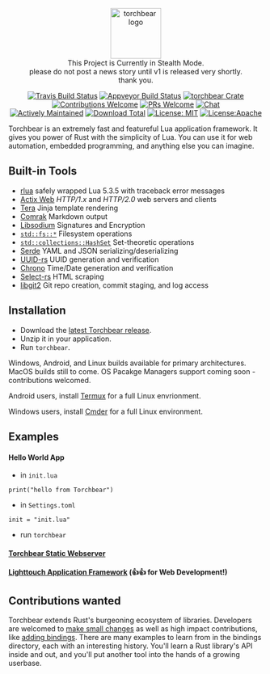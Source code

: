 <p align="center"><img width="100" src="https://i.imgur.com/3GfOkqo.png" alt="torchbear logo"><br>This Project is Currently in Stealth Mode.<br>please do not post a news story until v1 is released very shortly.<br>thank you.</p>

<p align="center">
  <a href="https://www.travis-ci.com/foundpatterns/torchbear"><img src="https://travis-ci.com/foundpatterns/torchbear.svg?branch=master" alt="Travis Build Status"></a>
  <a href="https://ci.appveyor.com/project/mitchtbaum/torchbear"><img src="https://ci.appveyor.com/api/projects/status/mg6e0p7s5v7j61ja?svg=true" alt="Appveyor Build Status"></a>
  <a href="https://crates.io/crates/torchbear"><img src="https://img.shields.io/crates/v/torchbear.svg" alt="torchbear Crate"></a>
  <a href="https://opensource.com/life/16/1/8-ways-contribute-open-source-without-writing-code"><img src="https://img.shields.io/badge/contributions-welcome-brightgreen.svg?style=" alt="Contributions Welcome"></a>
  <a href="https://akrabat.com/the-beginners-guide-to-contributing-to-a-github-project/#to-sum-up"><img src="https://img.shields.io/badge/PRs-welcome-brightgreen.svg" alt="PRs Welcome"></a>
  <a href="https://discord.gg/sWCQxT"><img src="https://img.shields.io/badge/chat-on%20discord-7289da.svg" alt="Chat"></a>
  <br>
  <a href="https://github.com/rust-lang/crates.io/issues/704"><img src="https://img.shields.io/badge/maintenance-actively--developed-brightgreen.svg" alt="Actively Maintained"></a>
  <a href="https://github.com/foundpatterns/torchbear/releases"><img src="https://img.shields.io/github/downloads/foundpatterns/torchbear/total.svg" alt="Download Total"></a>
  <a href="https://opensource.org/licenses/MIT"><img src="https://img.shields.io/badge/License-MIT-yellow.svg" alt="License: MIT"></a>
  <a href="https://opensource.org/licenses/Apache-2.0"><img src="https://img.shields.io/badge/License-Apache%202.0-blue.svg" alt="License:Apache"></a>
</p>

Torchbear is an extremely fast and featureful Lua application framework.  It gives you power of Rust with the simplicity of Lua.  You can use it for web automation, embedded programming, and anything else you can imagine.

## Built-in Tools

* [rlua](https://github.com/kyren/rlua) safely wrapped Lua 5.3.5 with traceback error messages
* [Actix Web](https://github.com/actix/actix-web) *HTTP/1.x* and *HTTP/2.0* web servers and clients
* [Tera](https://github.com/Keats/tera) Jinja template rendering
* [Comrak](https://github.com/kivikakk/comrak) Markdown output
* [Libsodium](https://github.com/maidsafe/rust_sodium) Signatures and Encryption
* [`std::fs::*`](https://doc.rust-lang.org/std/fs/index.html) Filesystem operations
* [`std::collections::HashSet`](https://doc.rust-lang.org/std/collections/struct.HashSet.html) Set-theoretic operations
* [Serde](https://github.com/serde-rs/serde) YAML and JSON serializing/deserializing
* [UUID-rs](https://github.com/uuid-rs/uuid) UUID generation and verification
* [Chrono](https://github.com/chronotope/chrono) Time/Date generation and verification
* [Select-rs](https://github.com/utkarshkukreti/select.rs) HTML scraping
* [libgit2](https://github.com/alexcrichton/git2-rs) Git repo creation, commit staging, and log access

## Installation

- Download the [latest Torchbear release](https://github.com/foundpatterns/torchbear/releases).
- Unzip it in your application.
- Run `torchbear`.

Windows, Android, and Linux builds available for primary architectures.  MacOS builds still to come.  OS Pacakge Managers support coming soon - contributions welcomed.

Android users, install [Termux](https://termux.com/) for a full Linux envrionment.

Windows users, install [Cmder](http://cmder.net/) for a full Linux environment.

## Examples

#### Hello World App

- in `init.lua`

`print("hello from Torchbear")`

- in `Settings.toml`

`init = "init.lua"`

- run `torchbear`

#### [Torchbear Static Webserver](https://github.com/foundpatterns/torchbear-static-webserver)

#### [Lighttouch Application Framework](https://github.com/foundpatterns/lighttouch) (👍👍 for Web Development!)

## Contributions wanted

Torchbear extends Rust's burgeoning ecosystem of libraries. Developers are welcomed to [make small changes](https://github.com/foundpatterns/torchbear/issues?q=is%3Aopen+is%3Aissue+label%3Asize%2F0.25) as well as high impact contributions, like [adding bindings](https://github.com/foundpatterns/torchbear/labels/feature%2Fbindings).  There are many examples to learn from in the bindings directory, each with an interesting history.  You'll learn a Rust library's API inside and out, and you'll put another tool into the hands of a growing userbase.

